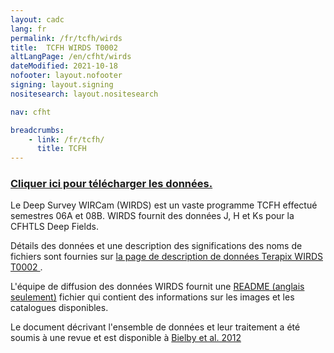 ```yaml
---
layout: cadc
lang: fr
permalink: /fr/tcfh/wirds
title:  TCFH WIRDS T0002
altLangPage: /en/cfht/wirds
dateModified: 2021-10-18
nofooter: layout.nofooter
signing: layout.signing
nositesearch: layout.nositesearch

nav: cfht

breadcrumbs:
    - link: /fr/tcfh/
      title: TCFH
---
```


<h3 class="align-center">
  <a href="/fr/recherche/?collection=CFHTTERAPIX&amp;Observation.instrument.name=WIRCam&amp;Observation.instrument.name=WFCAM" class="ui-link">
  Cliquer ici pour t&eacute;l&eacute;charger les donn&eacute;es.</a>
</h3>
<p>
Le Deep Survey WIRCam (WIRDS) est un vaste programme TCFH effectu&eacute; 
semestres 06A et 08B. WIRDS fournit des donn&eacute;es J, H et Ks pour la 
CFHTLS Deep Fields.
</p>
<p>
D&eacute;tails des donn&eacute;es et une description des significations des noms de fichiers sont 
fournies sur 
<a rel="external" href="http://terapix.iap.fr/rubrique.php?id_rubrique=261" class="ui-link">
la page de description de donn&eacute;es Terapix WIRDS T0002 </a>.
</p>
<p>
L'&eacute;quipe de diffusion des donn&eacute;es WIRDS fournit une 
<a href="/en/cfht/WIRDS_T0002_README.txt" class="ui-link">README (anglais seulement)</a>
fichier qui contient des informations sur les images et les catalogues disponibles.
</p>
<p>
Le document d&eacute;crivant l'ensemble de donn&eacute;es et leur traitement a &eacute;t&eacute; 
soumis &agrave; une revue et est disponible &agrave; 
<a rel="external" href="http://arxiv.org/abs/1111.6997" class="ui-link"> 
Bielby et al. 2012</a>
</p>

